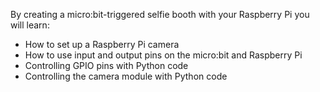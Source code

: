 By creating a micro:bit-triggered selfie booth with your Raspberry Pi you will learn:

- How to set up a Raspberry Pi camera
- How to use input and output pins on the micro:bit and Raspberry Pi
- Controlling GPIO pins with Python code
- Controlling the camera module with Python code
